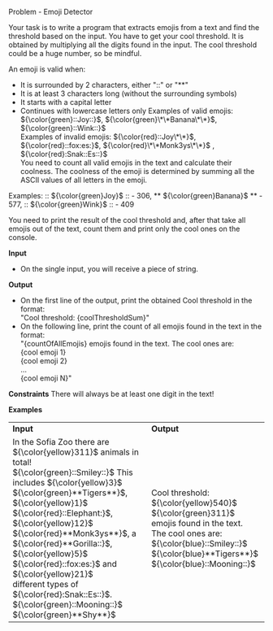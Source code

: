 Problem - Emoji Detector

Your task is to write a program that extracts emojis from a text and find the threshold based on the input.
You have to get your cool threshold. It is obtained by multiplying all the digits found in the input.  The cool threshold could be a huge number, so be mindful.

An emoji is valid when:
-	It is surrounded by 2 characters, either "::" or "**"
-	It is at least 3 characters long (without the surrounding symbols)
-	It starts with a capital letter
-	Continues with lowercase letters only
Examples of valid emojis: ${\color{green}::Joy::}$, ${\color{green}\*\*Banana\*\*}$, ${\color{green}::Wink::}$</br>
Examples of invalid emojis: ${\color{red}::Joy\*\*}$, ${\color{red}::fox:es:}$, ${\color{red}\*\*Monk3ys\*\*}$ , ${\color{red}:Snak::Es::}$</br>
You need to count all valid emojis in the text and calculate their coolness. The coolness of the emoji is determined by summing all the ASCII values of all letters in the emoji. 

Examples: :: ${\color{green}Joy}$ :: - 306, \*\* ${\color{green}Banana}$ \*\* - 577, :: ${\color{green}Wink}$ :: - 409

You need to print the result of the cool threshold and, after that take all emojis out of the text, count them and print only the cool ones on the console.

**Input**
-	On the single input, you will receive a piece of string. 

**Output**
-	On the first line of the output, print the obtained Cool threshold in the format:</br>
"Cool threshold: {coolThresholdSum}"</br>
-	On the following line, print the count of all emojis found in the text in the format:</br>
"{countOfAllEmojis} emojis found in the text. The cool ones are:</br>
{cool emoji 1}</br>
{cool emoji 2}</br>
…</br>
{cool emoji N}"

**Constraints**
There will always be at least one digit in the text!

**Examples**
<table >
	<tbody>
		<tr>
			<td><b>Input</b></td>
			<td><b>Output</b></td>
		</tr>
		<tr>
			<td>In the Sofia Zoo there are ${\color{yellow}311}$ animals in total!</br>
      ${\color{green}::Smiley::}$ This includes ${\color{yellow}3}$ ${\color{green}**Tigers**}$, ${\color{yellow}1}$ ${\color{red}::Elephant:}$,</br>
  ${\color{yellow}12}$ ${\color{red}**Monk3ys**}$, a ${\color{red}**Gorilla::}$, ${\color{yellow}5}$ ${\color{red}::fox:es:}$ and ${\color{yellow}21}$</br>
  different types of ${\color{red}:Snak::Es::}$. ${\color{green}::Mooning::}$ ${\color{green}**Shy**}$</td>
			<td>Cool threshold: ${\color{yellow}540}$</br>
          ${\color{green}311}$ emojis found in the text.</br> 
  The cool ones are:</br>
${\color{blue}::Smiley::}$</br> 
${\color{blue}**Tigers**}$</br> 
${\color{blue}::Mooning::}$
</td>
		</tr>
	</tbody>
</table>
